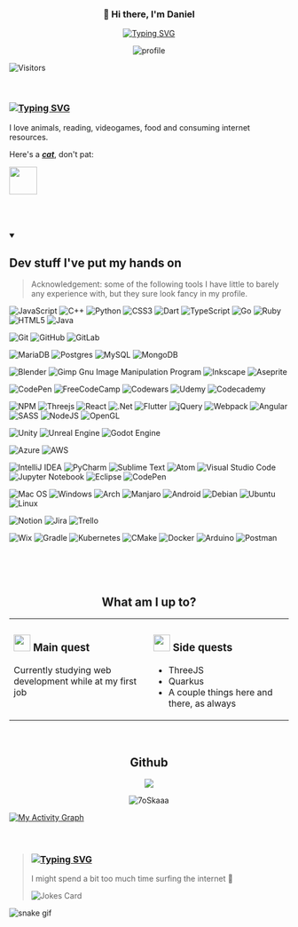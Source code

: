 <div align="center">

### :handshake: Hi there, I'm Daniel
  
[![Typing SVG](https://readme-typing-svg.herokuapp.com/?lines=Welcome+to+my;+&center=true&font=Kalam&width=150)](https://git.io/typing-svg)

![profile](https://user-images.githubusercontent.com/30053576/168904131-9809b903-2dba-4c93-a588-79709e048f70.gif)
  
</div>

![Visitors](https://visitor-badge.deta.dev/badge?page_id=danielsobrino.danielsobrino&left_color=DarkBlue&right_color=blue)
  
<br/>
  
### [![Typing SVG](https://readme-typing-svg.herokuapp.com/?lines=About+me&color=33cc33)](https://git.io/typing-svg)
I love animals, reading, videogames, food and consuming internet resources.

[id1]: ## "Whiskers, age 1"
Here's a ***[cat][id1]***, don't pat:

<a href="https://user-images.githubusercontent.com/30053576/168830827-baa0887d-e638-4646-b4ae-135a3dedaad5.png"><img src="https://user-images.githubusercontent.com/30053576/168896185-d73a3e00-235c-492a-9127-7ba41907e616.gif" width="50"/></a>

<br/>
<br/>
<br/>

<details open>
<summary>
  
  ## Dev stuff I've put my hands on
  
</summary>

> Acknowledgement: some of the following tools I have little to barely any experience with, but they sure look fancy in my profile.
  
![JavaScript](https://img.shields.io/badge/javascript-%23323330.svg?style=for-the-badge&logo=javascript&logoColor=%23F7DF1E)
![C++](https://img.shields.io/badge/c++-%2300599C.svg?style=for-the-badge&logo=c%2B%2B&logoColor=white)
![Python](https://img.shields.io/badge/python-3670A0?style=for-the-badge&logo=python&logoColor=ffdd54)
![CSS3](https://img.shields.io/badge/css3-%231572B6.svg?style=for-the-badge&logo=css3&logoColor=white)
![Dart](https://img.shields.io/badge/dart-%230175C2.svg?style=for-the-badge&logo=dart&logoColor=white)
![TypeScript](https://img.shields.io/badge/typescript-%23007ACC.svg?style=for-the-badge&logo=typescript&logoColor=white)
![Go](https://img.shields.io/badge/go-%2300ADD8.svg?style=for-the-badge&logo=go&logoColor=white)
![Ruby](https://img.shields.io/badge/ruby-%23CC342D.svg?style=for-the-badge&logo=ruby&logoColor=white)
![HTML5](https://img.shields.io/badge/html5-%23E34F26.svg?style=for-the-badge&logo=html5&logoColor=white)
![Java](https://img.shields.io/badge/java-%23ED8B00.svg?style=for-the-badge&logo=java&logoColor=white)

![Git](https://img.shields.io/badge/git-%23F05033.svg?style=for-the-badge&logo=git&logoColor=white)
![GitHub](https://img.shields.io/badge/github-%23121011.svg?style=for-the-badge&logo=github&logoColor=white)
![GitLab](https://img.shields.io/badge/gitlab-%23181717.svg?style=for-the-badge&logo=gitlab&logoColor=white)

![MariaDB](https://img.shields.io/badge/MariaDB-003545?style=for-the-badge&logo=mariadb&logoColor=white)
![Postgres](https://img.shields.io/badge/postgres-%23316192.svg?style=for-the-badge&logo=postgresql&logoColor=white)
![MySQL](https://img.shields.io/badge/mysql-%2300f.svg?style=for-the-badge&logo=mysql&logoColor=white)
![MongoDB](https://img.shields.io/badge/MongoDB-%234ea94b.svg?style=for-the-badge&logo=mongodb&logoColor=white)

![Blender](https://img.shields.io/badge/blender-%23F5792A.svg?style=for-the-badge&logo=blender&logoColor=white)
![Gimp Gnu Image Manipulation Program](https://img.shields.io/badge/Gimp-657D8B?style=for-the-badge&logo=gimp&logoColor=FFFFFF)
![Inkscape](https://img.shields.io/badge/Inkscape-e0e0e0?style=for-the-badge&logo=inkscape&logoColor=080A13)
![Aseprite](https://img.shields.io/badge/Aseprite-FFFFFF?style=for-the-badge&logo=Aseprite&logoColor=#7D929E)

![CodePen](https://img.shields.io/badge/Codepen-000000?style=for-the-badge&logo=codepen&logoColor=white)
![FreeCodeCamp](https://img.shields.io/badge/Freecodecamp-%23123.svg?&style=for-the-badge&logo=freecodecamp&logoColor=green)
![Codewars](https://img.shields.io/badge/Codewars-B1361E?style=for-the-badge&logo=codewars&logoColor=grey)
![Udemy](https://img.shields.io/badge/Udemy-A435F0?style=for-the-badge&logo=Udemy&logoColor=white)
![Codecademy](https://img.shields.io/badge/Codecademy-FFF0E5?style=for-the-badge&logo=codecademy&logoColor=1F243A)

![NPM](https://img.shields.io/badge/NPM-%23000000.svg?style=for-the-badge&logo=npm&logoColor=white)
![Threejs](https://img.shields.io/badge/threejs-black?style=for-the-badge&logo=three.js&logoColor=white)
![React](https://img.shields.io/badge/react-%2320232a.svg?style=for-the-badge&logo=react&logoColor=%2361DAFB)
![.Net](https://img.shields.io/badge/.NET-5C2D91?style=for-the-badge&logo=.net&logoColor=white)
![Flutter](https://img.shields.io/badge/Flutter-%2302569B.svg?style=for-the-badge&logo=Flutter&logoColor=white)
![jQuery](https://img.shields.io/badge/jquery-%230769AD.svg?style=for-the-badge&logo=jquery&logoColor=white)
![Webpack](https://img.shields.io/badge/webpack-%238DD6F9.svg?style=for-the-badge&logo=webpack&logoColor=black)
![Angular](https://img.shields.io/badge/angular-%23DD0031.svg?style=for-the-badge&logo=angular&logoColor=white)
![SASS](https://img.shields.io/badge/SASS-hotpink.svg?style=for-the-badge&logo=SASS&logoColor=white)
![NodeJS](https://img.shields.io/badge/node.js-6DA55F?style=for-the-badge&logo=node.js&logoColor=white)
![OpenGL](https://img.shields.io/badge/OpenGL-%23FFFFFF.svg?style=for-the-badge&logo=opengl)

![Unity](https://img.shields.io/badge/unity-%23000000.svg?style=for-the-badge&logo=unity&logoColor=white)
![Unreal Engine](https://img.shields.io/badge/unrealengine-%23313131.svg?style=for-the-badge&logo=unrealengine&logoColor=white)
![Godot Engine](https://img.shields.io/badge/GODOT-%23FFFFFF.svg?style=for-the-badge&logo=godot-engine)

![Azure](https://img.shields.io/badge/azure-%230072C6.svg?style=for-the-badge&logo=microsoftazure&logoColor=white)
![AWS](https://img.shields.io/badge/AWS-%23FF9900.svg?style=for-the-badge&logo=amazon-aws&logoColor=white)

![IntelliJ IDEA](https://img.shields.io/badge/IntelliJIDEA-000000.svg?style=for-the-badge&logo=intellij-idea&logoColor=white)
![PyCharm](https://img.shields.io/badge/pycharm-143?style=for-the-badge&logo=pycharm&logoColor=black&color=black&labelColor=green)
![Sublime Text](https://img.shields.io/badge/sublime_text-%23575757.svg?style=for-the-badge&logo=sublime-text&logoColor=important)
![Atom](https://img.shields.io/badge/Atom-%2366595C.svg?style=for-the-badge&logo=atom&logoColor=white)
![Visual Studio Code](https://img.shields.io/badge/Visual%20Studio%20Code-0078d7.svg?style=for-the-badge&logo=visual-studio-code&logoColor=white)
![Jupyter Notebook](https://img.shields.io/badge/jupyter-%23FA0F00.svg?style=for-the-badge&logo=jupyter&logoColor=white)
![Eclipse](https://img.shields.io/badge/Eclipse-FE7A16.svg?style=for-the-badge&logo=Eclipse&logoColor=white)
![CodePen](https://img.shields.io/badge/CodePen-white?style=for-the-badge&logo=codepen&logoColor=black)

![Mac OS](https://img.shields.io/badge/mac%20os-000000?style=for-the-badge&logo=macos&logoColor=F0F0F0)
![Windows](https://img.shields.io/badge/Windows-0078D6?style=for-the-badge&logo=windows&logoColor=white)
![Arch](https://img.shields.io/badge/Arch%20Linux-1793D1?logo=arch-linux&logoColor=fff&style=for-the-badge)
![Manjaro](https://img.shields.io/badge/Manjaro-35BF5C?style=for-the-badge&logo=Manjaro&logoColor=white)
![Android](https://img.shields.io/badge/Android-3DDC84?style=for-the-badge&logo=android&logoColor=white)
![Debian](https://img.shields.io/badge/Debian-D70A53?style=for-the-badge&logo=debian&logoColor=white)
![Ubuntu](https://img.shields.io/badge/Ubuntu-E95420?style=for-the-badge&logo=ubuntu&logoColor=white)
![Linux](https://img.shields.io/badge/Linux-FCC624?style=for-the-badge&logo=linux&logoColor=black)

![Notion](https://img.shields.io/badge/Notion-%23000000.svg?style=for-the-badge&logo=notion&logoColor=white)
![Jira](https://img.shields.io/badge/jira-%230A0FFF.svg?style=for-the-badge&logo=jira&logoColor=white)
![Trello](https://img.shields.io/badge/Trello-%23026AA7.svg?style=for-the-badge&logo=Trello&logoColor=white)

![Wix](https://img.shields.io/badge/wix-000?style=for-the-badge&logo=wix&logoColor=white)
![Gradle](https://img.shields.io/badge/Gradle-02303A.svg?style=for-the-badge&logo=Gradle&logoColor=white)
![Kubernetes](https://img.shields.io/badge/kubernetes-%23326ce5.svg?style=for-the-badge&logo=kubernetes&logoColor=white)
![CMake](https://img.shields.io/badge/CMake-%23008FBA.svg?style=for-the-badge&logo=cmake&logoColor=white)
![Docker](https://img.shields.io/badge/docker-%230db7ed.svg?style=for-the-badge&logo=docker&logoColor=white)
![Arduino](https://img.shields.io/badge/-Arduino-00979D?style=for-the-badge&logo=Arduino&logoColor=white)
![Postman](https://img.shields.io/badge/Postman-FF6C37?style=for-the-badge&logo=postman&logoColor=white)

</details>

<br/>
<br/>
<br/>
<div align="center">
  
## What am I up to?
  
<table><tr><td valign="top" width="50%">

### <img src="https://user-images.githubusercontent.com/30053576/169019543-42f023d1-8331-48d8-a91f-c980c9b7da10.png" width="30"/> Main quest
Currently studying web development while at my first job

</td><td valign="top" width="50%">

### <img src="https://user-images.githubusercontent.com/30053576/169022106-c68ced10-0d8d-408c-8369-8188cabe4d36.png" width="30"/> Side quests
- ThreeJS
- Quarkus
- A couple things here and there, as always

</td></tr></table>
</div>  
<br/>

<div align="center">
  
## Github

<img src="https://github-readme-stats.vercel.app/api?username=danielsobrino&show_icons=true&count_private=true&hide_border=false&theme=dark" align="center"/>
<p align="center"><img src="https://github-readme-streak-stats.herokuapp.com/?user=7oSkaaa&theme=tokyonight_duo" alt="7oSkaaa" /></p>
</div>  
<a href="https://github.com/danielsobrino"><img alt="My Activity Graph" src="https://activity-graph.herokuapp.com/graph?username=danielsobrino&custom_title=My%20Activity%20Graph&theme=react-dark" /></a>

<br/>
<br/>
<br/>

> ### [![Typing SVG](https://readme-typing-svg.herokuapp.com/?lines=Fun+fact&width=90&height=20&vCenter=true&color=ff6600&duration=2000&font=Lobster&size=20)](https://git.io/typing-svg)
> I might spend a bit too much time surfing the internet 🤫
>
> ![Jokes Card](https://readme-jokes.vercel.app/api)

![snake gif](https://github.com/danielsobrino/danielsobrino/blob/output/github-contribution-grid-snake.gif)
